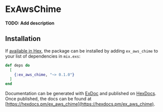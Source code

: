 # ExAwsChime

**TODO: Add description**

## Installation

If [available in Hex](https://hex.pm/docs/publish), the package can be installed
by adding `ex_aws_chime` to your list of dependencies in `mix.exs`:

```elixir
def deps do
  [
    {:ex_aws_chime, "~> 0.1.0"}
  ]
end
```

Documentation can be generated with [ExDoc](https://github.com/elixir-lang/ex_doc)
and published on [HexDocs](https://hexdocs.pm). Once published, the docs can
be found at [https://hexdocs.pm/ex_aws_chime](https://hexdocs.pm/ex_aws_chime).

